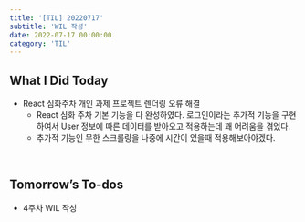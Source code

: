 ```yaml
---
title: '[TIL] 20220717'
subtitle: 'WIL 작성'
date: 2022-07-17 00:00:00
category: 'TIL'
---
```


## What I Did Today

- React 심화주차 개인 과제 프로젝트 렌더링 오류 해결
  - React 심화 주차 기본 기능을 다 완성하였다. 로그인이라는 추가적 기능을 구현하여서 User 정보에 따른 데이터를 받아오고 적용하는데 꽤 어려움을 겪었다.
  - 추가적 기능인 무한 스크롤링을 나중에 시간이 있을때 적용해보아야겠다.

<br/>

## Tomorrow’s To-dos

- 4주차 WIL 작성

<br/>
